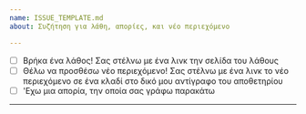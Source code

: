 ```yaml
---
name: ISSUE_TEMPLATE.md
about: Συζήτηση για λάθη, απορίες, και νέο περιεχόμενο

---
```


- [ ] Βρήκα ένα λάθος! Σας στέλνω με ένα λινκ την σελίδα του λάθους
- [ ] Θέλω να προσθέσω νέο περιεχόμενο! Σας στέλνω με ένα λινκ το νέο περιεχόμενο σε ένα κλαδί στο δικό μου αντίγραφο του αποθετηρίου
- [ ] 'Εχω μια απορία, την οποία σας γράφω παρακάτω
---
